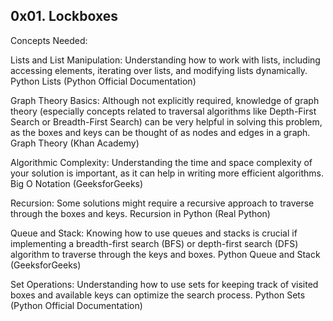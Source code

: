 0x01. Lockboxes
---------

Concepts Needed:

Lists and List Manipulation:
Understanding how to work with lists, including accessing elements, iterating over lists, and modifying lists dynamically.
Python Lists (Python Official Documentation)

Graph Theory Basics:
Although not explicitly required, knowledge of graph theory (especially concepts related to traversal algorithms like Depth-First Search or Breadth-First Search) can be very helpful in solving this problem, as the boxes and keys can be thought of as nodes and edges in a graph.
Graph Theory (Khan Academy)

Algorithmic Complexity:
Understanding the time and space complexity of your solution is important, as it can help in writing more efficient algorithms.
Big O Notation (GeeksforGeeks)

Recursion:
Some solutions might require a recursive approach to traverse through the boxes and keys.
Recursion in Python (Real Python)

Queue and Stack:
Knowing how to use queues and stacks is crucial if implementing a breadth-first search (BFS) or depth-first search (DFS) algorithm to traverse through the keys and boxes.
Python Queue and Stack (GeeksforGeeks)

Set Operations:
Understanding how to use sets for keeping track of visited boxes and available keys can optimize the search process.
Python Sets (Python Official Documentation)
